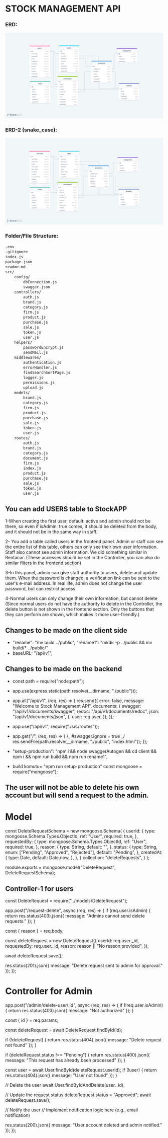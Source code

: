 # STOCK MANAGEMENT API

### ERD:

![ERD](./erdStockAPI.png)

### ERD-2 (snake_case):

![ERD](./erdStockAPI2.png)

### Folder/File Structure:

    .env
    .gitignore
    index.js
    package.json
    readme.md
    src/
        config/
            dbConnection.js
            swagger.json
        controllers/
            auth.js
            brand.js
            category.js
            firm.js
            product.js
            purchase.js
            sale.js
            token.js
            user.js
        helpers/
            passwordEncrypt.js
            sendMail.js
        middlewares/
            authentication.js
            errorHandler.js
            findSearchSortPage.js
            logger.js
            permissions.js
            upload.js
        models/
            brand.js
            category.js
            firm.js
            product.js
            purchase.js
            sale.js
            token.js
            user.js
        routes/
            auth.js
            brand.js
            category.js
            document.js
            firm.js
            index.js
            product.js
            purchase.js
            sale.js
            token.js
            user.js

## You can add USERS table to StockAPP

1-When creating the first user, default: active and admin should not be there, so even if isAdmin: true comes, it should be deleted from the body, and it should not be in the same way in staff.

2- You add a table called users in the frontend panel. Admin or staff can see the entire list of this table, others can only see their own user information. Staff also cannot see admin information. We did something similar in Rentacar. (These accesses should be set in the Controller, you can also do similar filters in the frontend section)

3-In this panel, admin can give staff authority to users, delete and update them. When the password is changed, a verification link can be sent to the user's e-mail address. In real life, admin does not change the user password, but can restrict access.

4-Normal users can only change their own information, but cannot delete (Since normal users do not have the authority to delete in the Controller, the delete button is not shown in the frontend section. Only the buttons that they can perform are shown, which makes it more user-friendly.)

## Changes to be made on the client side

- "rename": "mv build ../public",
  "rename1": "mkdir -p ../public && mv build/\* ../public/"
- baseURL: "/api/v1",

## Changes to be made on the backend

- const path = require("node:path");
- app.use(express.static(path.resolve(\_\_dirname, "./public")));
- app.all("/api/v1", (req, res) => {
  res.send({
  error: false,
  message: "Welcome to Stock Management API",
  documents: {
  swagger: "/api/v1/documents/swagger",
  redoc: "/api/v1/documents/redoc",
  json: "/api/v1/documents/json",
  },
  user: req.user,
  });
  });
- app.use("/api/v1", require("./src/routes"));
- app.get("/", (req, res) => {
  /_
  #swagger.ignore = true
  _/
  res.sendFile(path.resolve(\_\_dirname, "./public", "index.html"));
  });

- "setup-production": "npm i && node swaggerAutogen && cd client && npm i && npm run build && npm run rename1",
- build komutu= "npm run setup-production"
  const mongoose = require("mongoose");

## The user will not be able to delete his own account but will send a request to the admin.

# Model

const DeleteRequestSchema = new mongoose.Schema(
{
userId: {
type: mongoose.Schema.Types.ObjectId,
ref: "User",
required: true,
},
requestedBy: {
type: mongoose.Schema.Types.ObjectId,
ref: "User",
required: true,
},
reason: {
type: String,
default: "",
},
status: {
type: String,
enum: ["Pending", "Approved", "Rejected"],
default: "Pending",
},
createdAt: {
type: Date,
default: Date.now,
},
},
{
collection: "deleteRequests",
}
);

module.exports = mongoose.model("DeleteRequest", DeleteRequestSchema);

## Controller-1 for users

const DeleteRequest = require("../models/DeleteRequest");

app.post("/request-delete", async (req, res) => {
if (req.user.isAdmin) {
return res.status(403).json({ message: "Admins cannot send delete requests." });
}

const { reason } = req.body;

const deleteRequest = new DeleteRequest({
userId: req.user.\_id,
requestedBy: req.user.\_id,
reason: reason || "No reason provided",
});

await deleteRequest.save();

res.status(201).json({ message: "Delete request sent to admin for approval." });
});

# Controller for Admin

app.post("/admin/delete-user/:id", async (req, res) => {
if (!req.user.isAdmin) {
return res.status(403).json({ message: "Not authorized" });
}

const { id } = req.params;

const deleteRequest = await DeleteRequest.findById(id);

if (!deleteRequest) {
return res.status(404).json({ message: "Delete request not found" });
}

if (deleteRequest.status !== "Pending") {
return res.status(400).json({ message: "This request has already been processed" });
}

const user = await User.findById(deleteRequest.userId);
if (!user) {
return res.status(404).json({ message: "User not found" });
}

// Delete the user
await User.findByIdAndDelete(user.\_id);

// Update the request status
deleteRequest.status = "Approved";
await deleteRequest.save();

// Notify the user
// Implement notification logic here (e.g., email notification)

res.status(200).json({ message: "User account deleted and admin notified." });
});
